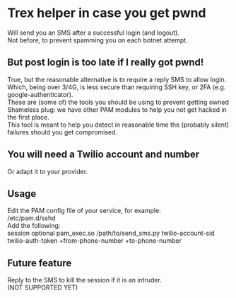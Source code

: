 # Trex helper in case you get pwnd
Will send you an SMS after a successful login (and logout).  
Not before, to prevent spamming you on each botnet attempt.  

## But post login is too late if I really got pwnd!
True, but the reasonable alternative is to require a reply SMS to allow login.  
Which, being over 3/4G, is less secure than requiring SSH key, or 2FA (e.g. google-authenticator).  
These are (some of) the tools you should be using to prevent getting owned  
Shameless plug: we have other PAM modules to help you not get hacked in the first place.  
This tool is meant to help you detect in reasonable time the (probably silent) failures should you get compromised.  

## You will need a Twilio account and number
Or adapt it to your provider.

## Usage
Edit the PAM config file of your service, for example:  
/etc/pam.d/sshd  
Add the following:  
session    optional pam_exec.so /path/to/send_sms.py twilio-account-sid twilio-auth-token +from-phone-number +to-phone-number  

## Future feature
Reply to the SMS to kill the session if it is an intruder.  
(NOT SUPPORTED YET)  
